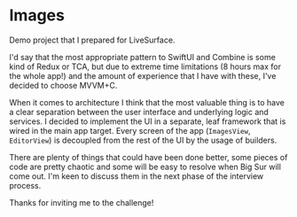 # Images
Demo project that I prepared for LiveSurface.

I'd say that the most appropriate pattern to SwiftUI and Combine is some kind of Redux or TCA, but due to extreme time limitations (8 hours max for the whole app!) and the amount of experience that I have with these, I've decided to choose MVVM+C.

When it comes to architecture I think that the most valuable thing is to have a clear separation between the user interface and underlying logic and services. I decided to implement the UI in a separate, leaf framework that is wired in the main app target. Every screen of the app (`ImagesView`, `EditorView`) is decoupled from the rest of the UI by the usage of builders. 

There are plenty of things that could have been done better, some pieces of code are pretty chaotic and some will be easy to resolve when Big Sur will come out. I'm keen to discuss them in the next phase of the interview process.

Thanks for inviting me to the challenge!
